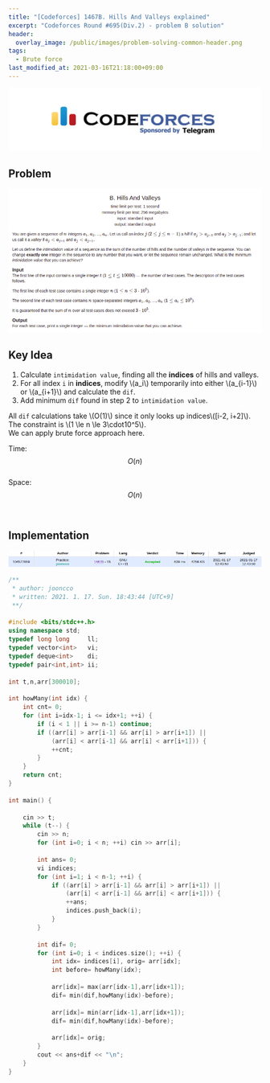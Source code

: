 ```yaml
---
title: "[Codeforces] 1467B. Hills And Valleys explained"
excerpt: "Codeforces Round #695(Div.2) - problem B solution"
header:
  overlay_image: /public/images/problem-solving-common-header.png
tags:
  - Brute force
last_modified_at: 2021-03-16T21:18:00+09:00
---
```

<a href="https://codeforces.com/">
    <img src="/public/images/codeforces-logo.jpeg"/>
</a>

## Problem
<a href="http://codeforces.com/contest/1467/problem/B">
    <img src="/public/images/codeforces-1467B.png"/>
</a>

<br/>

## Key Idea

1. Calculate `intimidation value`, finding all the **indices** of hills and valleys.
2. For all index `i` in **indices**, modify \\(a_i\\) temporarily into either \\(a_{i-1}\\) or \\(a_{i+1}\\) and calculate the `dif`.
3. Add minimum `dif` found in step 2 to `intimidation value`.

All `dif` calculations take \\(O(1)\\) since it only looks up indices\\([i-2, i+2]\\).  
The constraint is \\(1 \le n \le 3\cdot10^5\\).  
We can apply brute force approach here.

Time: $$O(n)$$  
Space: $$O(n)$$

<br/>

## Implementation
<img src="/public/images/codeforces-1467B-result.png"/>

```cpp
/**
 * author: jooncco
 * written: 2021. 1. 17. Sun. 18:43:44 [UTC+9]
 **/

#include <bits/stdc++.h>
using namespace std;
typedef long long     ll;
typedef vector<int>   vi;
typedef deque<int>    di;
typedef pair<int,int> ii;

int t,n,arr[300010];

int howMany(int idx) {
    int cnt= 0;
    for (int i=idx-1; i <= idx+1; ++i) {
        if (i < 1 || i >= n-1) continue;
        if ((arr[i] > arr[i-1] && arr[i] > arr[i+1]) ||
            (arr[i] < arr[i-1] && arr[i] < arr[i+1])) {
            ++cnt;
        }
    }
    return cnt;
}

int main() {

    cin >> t;
    while (t--) {
        cin >> n;
        for (int i=0; i < n; ++i) cin >> arr[i];

        int ans= 0;
        vi indices;
        for (int i=1; i < n-1; ++i) {
            if ((arr[i] > arr[i-1] && arr[i] > arr[i+1]) ||
                (arr[i] < arr[i-1] && arr[i] < arr[i+1])) {
                ++ans;
                indices.push_back(i);
            }
        }

        int dif= 0;
        for (int i=0; i < indices.size(); ++i) {
            int idx= indices[i], orig= arr[idx];
            int before= howMany(idx);

            arr[idx]= max(arr[idx-1],arr[idx+1]);
            dif= min(dif,howMany(idx)-before);

            arr[idx]= min(arr[idx-1],arr[idx+1]);
            dif= min(dif,howMany(idx)-before);

            arr[idx]= orig;
        }
        cout << ans+dif << "\n";
    }
}
```
